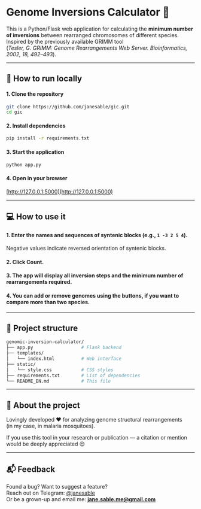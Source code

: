 # Genome Inversions Calculator 🧬

This is a Python/Flask web application for calculating the **minimum number of inversions** between rearranged chromosomes of different species.  
Inspired by the previously available GRIMM tool  
(*Tesler, G. GRIMM: Genome Rearrangements Web Server. Bioinformatics, 2002, 18, 492–493*).

---

## 🚀 How to run locally

#### 1. Clone the repository

```bash
git clone https://github.com/janesable/gic.git
cd gic
```

#### 2. Install dependencies

```bash
pip install -r requirements.txt
```

#### 3. Start the application

```bash
python app.py
```

#### 4. Open in your browser

[http://127.0.0.1:5000](http://127.0.0.1:5000)

---

## 💻 How to use it

#### 1. Enter the names and sequences of syntenic blocks (e.g., `1 -3 2 5 4`).  
Negative values indicate reversed orientation of syntenic blocks.

#### 2. Click **Count**.

#### 3. The app will display all inversion steps and the **minimum number of rearrangements** required.

#### 4. You can add or remove genomes using the buttons, if you want to compare more than two species.

---

## 📁 Project structure

```bash
genomic-inversion-calculator/
├── app.py                  # Flask backend
├── templates/
│   └── index.html          # Web interface
├── static/
│   └── style.css           # CSS styles
├── requirements.txt        # List of dependencies
└── README_EN.md            # This file
```

---

## 🧠 About the project

Lovingly developed ❤️ for analyzing genome structural rearrangements  
(in my case, in malaria mosquitoes).

If you use this tool in your research or publication — a citation or mention would be deeply appreciated 😌

---

## 📬 Feedback

Found a bug? Want to suggest a feature?  
Reach out on Telegram: [@janesable](https://t.me/janesable)  
Or be a grown-up and email me: **jane.sable.me@gmail.com**
